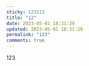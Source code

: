 ```yaml
---
sticky: 123213
title: "12"
date: 2023-05-01 18:31:29
updated: 2023-05-01 18:31:29
permalink: "123"
comments: true
---
```

1﻿23